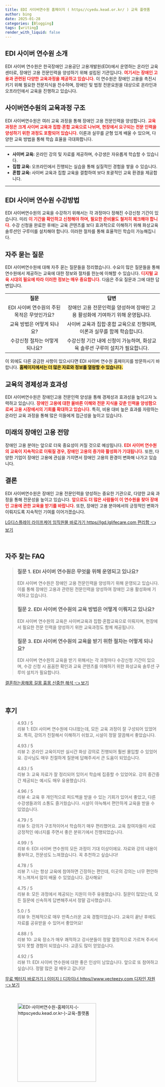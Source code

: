 ```yaml
---
title: EDI 사이버연수원 홈페이지 ( https//cyedu.kead.or.kr/ ) 교육 플랫폼
author: bing
date: 2025-01-28
categories: [Blogging]
tags: [writing]
render_with_liquid: false
---
```



<h2 id='EDI_사이버_연수원_소개'>EDI 사이버 연수원 소개</h2>

<p>EDI 사이버 연수원은 한국장애인 고용공단 고용개발원(EDI)에서 운영하는 온라인 교육센터로, 장애인 고용 전문인력을 양성하기 위해 설립된 기관입니다. <b><span style="color: #ee2323;">여기서는 장애인 고용과 관련된 다양한 교육과정을 제공하고 있습니다.</span></b> 이 연수원은 장애인 고용을 촉진시키기 위해 필요한 전문지식을 전수하며, 장애인 및 법정 전문요원을 대상으로 온라인과 오프라인에서 교육을 진행하고 있습니다.</p>

<h2 id='사이버연수원의_교육과정_구조'>사이버연수원의 교육과정 구조</h2>

<p>EDI 사이버연수원은 여러 교육 과정을 통해 장애인 고용 전문인력을 양성합니다. <b><span style="color: #ee2323;">교육 과정은 크게 사이버 교육과 집합·혼합 교육으로 나뉘며, 현장에서 요구되는 전문 인력을 양성하기 위한 과정도 포함되어 있습니다.</span></b> 이론과 실무를 균형 있게 배울 수 있으며, 다양한 교육 방법을 통해 학습 효율을 극대화합니다.</p>

<hr />

<ul>
    <li><b>사이버 교육: </b>온라인 강의 및 자료를 제공하며, 수강생은 자유롭게 학습할 수 있습니다.</li>
    <li><b>집합 교육: </b>오프라인에서 진행되는 실습을 통해 실질적인 경험을 쌓을 수 있습니다.</li>
    <li><b>혼합 교육: </b>사이버 교육과 집합 교육을 결합하여 보다 포괄적인 교육 환경을 제공합니다.</li>
</ul>

<hr />

<h2 id='EDI_사이버_연수원_수강방법'>EDI 사이버 연수원 수강방법</h2>

<p>EDI 사이버연수원의 교육을 수강하기 위해서는 각 과정마다 정해진 수강신청 기간이 있습니다. 미리 <b><span style="color: #ee2323;">이 기간을 확인하고 신청해야 하며, 필요한 준비물도 철저히 체크해야 합니다.</span></b> 수강 신청을 완료한 후에는 교육 콘텐츠를 보다 효과적으로 이해하기 위해 화상교육 솔루션인 구루미를 설치해야 합니다. 이러한 절차를 통해 효율적인 학습이 가능해집니다.</p>

<h2 id='자주_묻는_질문'>자주 묻는 질문</h2>

<p>EDI 사이버연수원에 대해 자주 묻는 질문들을 정리했습니다. 수요이 많은 질문들을 통해 연수원에서 제공하는 교육에 대한 정보와 절차를 한눈에 이해할 수 있습니다. <b><span style="color: #ee2323;">디지털 교육 시대의 필요에 따라 이러한 정보는 매우 중요합니다.</span></b> 다음은 주요 질문과 그에 대한 답변입니다.</p>

<table>
    <tr>
        <td style="text-align: center; height: 17px;"><b>질문</b></td>
        <td style="text-align: center; height: 17px;"><b>답변</b></td>
    </tr>
    <tr>
        <td style="text-align: center; height: 17px;">EDI 사이버 연수원의 주된 목적은 무엇인가요?</td>
        <td style="text-align: center; height: 17px;">장애인 고용 전문인력을 양성하여 장애인 고용 활성화에 기여하기 위해 운영됩니다.</td>
    </tr>
    <tr>
        <td style="text-align: center; height: 17px;">교육 방법은 어떻게 되나요?</td>
        <td style="text-align: center; height: 17px;">사이버 교육과 집합·혼합 교육으로 진행되며, 이론과 실무를 함께 학습합니다.</td>
    </tr>
    <tr>
        <td style="text-align: center; height: 17px;">수강신청 절차는 어떻게 되나요?</td>
        <td style="text-align: center; height: 17px;">수강신청 기간 내에 신청이 가능하며, 화상교육 솔루션 구루미 설치가 필요합니다.</td>
    </tr>
</table>

<p>이 외에도 다른 궁금한 사항이 있으시다면 EDI 사이버 연수원 홈페이지를 방문하시기 바랍니다. <b><span style="background-color: #ffe066;">홈페이지에서는 더 많은 자료와 정보를 열람할 수 있습니다.</span></b></p>

<h2 id='교육의_경제성과_효과성'>교육의 경제성과 효과성</h2>

<p>EDI 사이버연수원은 장애인고용 전문인력 양성을 통해 경제성과 효과성을 높이고자 노력하고 있습니다. <b><span style="color: #ee2323;">장애인 고용에 대한 올바른 이해와 전문 지식을 갖춘 인력을 양성함으로써 고용 시장에서의 기회를 확대하고 있습니다.</span></b> 특히, 비용 대비 높은 효과를 자랑하는 온라인 교육 과정을 통해 많은 이들에게 접근성을 높이고 있습니다.</p>

<h2 id='미래의_장애인_고용_전망'>미래의 장애인 고용 전망</h2>

<p>장애인 고용 분야는 앞으로 더욱 중요성이 커질 것으로 예상됩니다. <b><span style="color: #ee2323;">EDI 사이버 연수원의 교육이 지속적으로 이뤄질 경우, 장애인 고용의 증가와 활성화가 기대됩니다.</span></b> 또한, 다양한 기업이 장애인 고용에 관심을 가지면서 장애인 고용의 환경이 변화해 나가고 있습니다.</p>

<h2 id='결론'>결론</h2>

<p>EDI 사이버연수원은 장애인 고용 전문인력을 양성하는 중요한 기관으로, 다양한 교육 과정을 통해 전문성을 높이고 있습니다. <b><span style="color: #ee2323;">앞으로도 더 많은 사람들이 이 연수원을 찾아 장애인 고용에 관한 교육을 받기를 바랍니다.</span></b> 또한, 장애인 고용 분야에서의 긍정적인 변화가 이뤄지도록 지속적인 기여를 이어가겠습니다.</p>


<p><a class="click-button" title="LG디스플레이 라이프케어 임직원몰 바로가기 https//lgd.lglifecare.com 편리함" href="https://blackassets.github.io/posts/LG%EB%94%94%EC%8A%A4%ED%94%8C%EB%A0%88%EC%9D%B4-%EB%9D%BC%EC%9D%B4%ED%94%84%EC%BC%80%EC%96%B4-%EC%9E%84%EC%A7%81%EC%9B%90%EB%AA%B0-%EB%B0%94%EB%A1%9C%EA%B0%80%EA%B8%B0-httpslgd.lglifecare.com-%ED%8E%B8%EB%A6%AC%ED%95%A8/" rel="dofollow">LG디스플레이 라이프케어 임직원몰 바로가기 https//lgd.lglifecare.com 편리함 👈 보기</a></p><br>
<h2 id='자주_찾는_FAQ'>자주 찾는 FAQ</h2>
<div itemscope="" itemtype="https://schema.org/FAQPage"> 
<blockquote> 
<div itemscope="" itemprop="mainEntity" itemtype="https://schema.org/Question"> 
<h3 itemprop="name">질문 1. EDI 사이버 연수원은 무엇을 위해 운영되고 있나요?</h3> 
<div itemscope="" itemprop="acceptedAnswer" itemtype="https://schema.org/Answer"> 
<span itemprop="text"> 
<p>EDI 사이버 연수원은 장애인 고용 전문인력을 양성하기 위해 운영되고 있습니다. 이를 통해 장애인 고용과 관련된 전문인력을 양성하여 장애인 고용 활성화에 기여하고 있습니다.</p> 
</span> 
</div> 
</div> 

<div itemscope="" itemprop="mainEntity" itemtype="https://schema.org/Question"> 
<h3 itemprop="name">질문 2. EDI 사이버 연수원의 교육 방법은 어떻게 이뤄지고 있나요?</h3> 
<div itemscope="" itemprop="acceptedAnswer" itemtype="https://schema.org/Answer"> 
<span itemprop="text"> 
<p>EDI 사이버 연수원의 교육은 사이버교육과 집합·혼합교육으로 이뤄지며, 현장에서 필요한 전문 인력을 양성하기 위한 교육과정도 함께 제공됩니다.</p> 
</span> 
</div> 
</div> 

<div itemscope="" itemprop="mainEntity" itemtype="https://schema.org/Question"> 
<h3 itemprop="name">질문 3. EDI 사이버 연수원의 교육을 받기 위한 절차는 어떻게 되나요?</h3> 
<div itemscope="" itemprop="acceptedAnswer" itemtype="https://schema.org/Answer"> 
<span itemprop="text"> 
<p>EDI 사이버 연수원의 교육을 받기 위해서는 각 과정마다 수강신청 기간이 있으며, 수강 신청 시 꼼꼼한 확인과 교육 콘텐츠를 이해하기 위한 화상교육 솔루션 구루미 설치가 필요합니다.</p> 
</span> 
</div> 
</div> 
</blockquote> 
</div>
<p><a class="click-button" title="결혼하는꿈해몽 길몽 흉몽 신중한 해석" href="https://blackassets.github.io/posts/%EA%B2%B0%ED%98%BC%ED%95%98%EB%8A%94%EA%BF%88%ED%95%B4%EB%AA%BD-%EA%B8%B8%EB%AA%BD-%ED%9D%89%EB%AA%BD-%EC%8B%A0%EC%A4%91%ED%95%9C-%ED%95%B4%EC%84%9D/" rel="dofollow">결혼하는꿈해몽 길몽 흉몽 신중한 해석 👈 보기</a></p><br>
<h2 id='후기'>후기</h2>
<div itemscope itemtype="https://schema.org/Product">
  <blockquote>
  <div itemprop="review" itemscope itemtype="https://schema.org/Review">
      <div itemprop="reviewRating" itemscope itemtype="https://schema.org/Rating"> <span itemprop="ratingValue">4.93</span> / <span itemprop="bestRating">5</span> </div>
      <span itemprop="reviewBody">리뷰 1: EDI 사이버 연수원에 다녀왔는데, 모든 교육 과정이 잘 구성되어 있었어요. 특히, 강의가 친절해서 이해하기 쉬웠고, 시설이 정말 깔끔해서 좋았습니다.</span>
  </div>
  <br>
  <div itemprop="review" itemscope itemtype="https://schema.org/Review">
      <div itemprop="reviewRating" itemscope itemtype="https://schema.org/Rating"> <span itemprop="ratingValue">4.93</span> / <span itemprop="bestRating">5</span> </div>
      <span itemprop="reviewBody">리뷰 2: 온라인 교육이지만 실시간 화상 강의로 진행되어 훨씬 몰입할 수 있었어요. 강사님도 매우 친절하게 질문에 답해주셔서 큰 도움이 되었습니다.</span>
  </div>
  <br>
  <div itemprop="review" itemscope itemtype="https://schema.org/Review">
      <div itemprop="reviewRating" itemscope itemtype="https://schema.org/Rating"> <span itemprop="ratingValue">4.83</span> / <span itemprop="bestRating">5</span> </div>
      <span itemprop="reviewBody">리뷰 3: 교육 자료가 잘 정리되어 있어서 학습에 집중할 수 있었어요. 강의 중간중간 제공되는 예시도 매우 유용했습니다.</span>
  </div>
  <br>
  <div itemprop="review" itemscope itemtype="https://schema.org/Review">
      <div itemprop="reviewRating" itemscope itemtype="https://schema.org/Rating"> <span itemprop="ratingValue">4.96</span> / <span itemprop="bestRating">5</span> </div>
      <span itemprop="reviewBody">리뷰 4: 교육 후 개인적으로 피드백을 받을 수 있는 기회가 있어서 좋았고, 다른 수강생들과의 소통도 즐거웠습니다. 시설이 아늑해서 편안하게 교육을 받을 수 있었습니다.</span>
  </div>
  <br>
  <div itemprop="review" itemscope itemtype="https://schema.org/Review">
      <div itemprop="reviewRating" itemscope itemtype="https://schema.org/Rating"> <span itemprop="ratingValue">4.79</span> / <span itemprop="bestRating">5</span> </div>
      <span itemprop="reviewBody">리뷰 5: 강의가 구조적이어서 학습하기 매우 편리했어요. 교육 참여자들이 서로 긍정적인 에너지를 주면서 좋은 분위기에서 진행되었습니다.</span>
  </div>
  <br>
  <div itemprop="review" itemscope itemtype="https://schema.org/Review">
      <div itemprop="reviewRating" itemscope itemtype="https://schema.org/Rating"> <span itemprop="ratingValue">4.99</span> / <span itemprop="bestRating">5</span> </div>
      <span itemprop="reviewBody">리뷰 6: EDI 사이버 연수원의 모든 과정이 기대 이상이에요. 자료와 강의 내용이 풍부하고, 전문성도 느껴졌습니다. 꼭 추천하고 싶습니다!</span>
  </div>
  <br>
  <div itemprop="review" itemscope itemtype="https://schema.org/Review">
      <div itemprop="reviewRating" itemscope itemtype="https://schema.org/Rating"> <span itemprop="ratingValue">4.78</span> / <span itemprop="bestRating">5</span> </div>
      <span itemprop="reviewBody">리뷰 7: 나는 항상 교육에 참여하면 긴장하는 편인데, 이곳의 강의는 너무 편안하게 느껴져서 많이 배울 수 있었습니다. 감사해요!</span>
  </div>
  <br>
  <div itemprop="review" itemscope itemtype="https://schema.org/Review">
      <div itemprop="reviewRating" itemscope itemtype="https://schema.org/Rating"> <span itemprop="ratingValue">4.75</span> / <span itemprop="bestRating">5</span> </div>
      <span itemprop="reviewBody">리뷰 8: 모든 과정에서 제공되는 지원이 아주 유용했습니다. 질문이 많았는데, 모든 질문에 신속하게 답변해주셔서 정말 감사했습니다.</span>
  </div>
  <br>
  <div itemprop="review" itemscope itemtype="https://schema.org/Review">
      <div itemprop="reviewRating" itemscope itemtype="https://schema.org/Rating"> <span itemprop="ratingValue">5.0</span> / <span itemprop="bestRating">5</span> </div>
      <span itemprop="reviewBody">리뷰 9: 전체적으로 매우 만족스러운 교육 경험이었습니다. 교육이 끝난 후에도 자료를 공유받을 수 있어서 좋았어요!</span>
  </div>
  <br>
  <div itemprop="review" itemscope itemtype="https://schema.org/Review">
      <div itemprop="reviewRating" itemscope itemtype="https://schema.org/Rating"> <span itemprop="ratingValue">4.88</span> / <span itemprop="bestRating">5</span> </div>
      <span itemprop="reviewBody">리뷰 10: 교육 장소가 매우 쾌적하고 강사분들이 정말 열정적으로 가르쳐 주셔서 잊지 못할 경험이 되었습니다. 교훈도 많이 얻었습니다.</span>
  </div>
  <br>
  <div itemprop="review" itemscope itemtype="https://schema.org/Review">
      <div itemprop="reviewRating" itemscope itemtype="https://schema.org/Rating"> <span itemprop="ratingValue">4.92</span> / <span itemprop="bestRating">5</span> </div>
      <span itemprop="reviewBody">리뷰 11: EDI 사이버 연수원에 대한 좋은 인상이 남았습니다. 앞으로 또 참여하고 싶습니다. 정말 많은 걸 배우고 갑니다!</span>
  </div>
  </blockquote>
</div>
<p><a class="click-button" title="무료 벡터지 바로가기ㅣ이미지ㅣ디자이너 https//www.vecteezy.com 디자인 자원" href="https://blackassets.github.io/posts/%EB%AC%B4%EB%A3%8C-%EB%B2%A1%ED%84%B0%EC%A7%80-%EB%B0%94%EB%A1%9C%EA%B0%80%EA%B8%B0%E3%85%A3%EC%9D%B4%EB%AF%B8%EC%A7%80%E3%85%A3%EB%94%94%EC%9E%90%EC%9D%B4%EB%84%88-httpswww.vecteezy.com-%EB%94%94%EC%9E%90%EC%9D%B8-%EC%9E%90%EC%9B%90/" rel="dofollow">무료 벡터지 바로가기ㅣ이미지ㅣ디자이너 https//www.vecteezy.com 디자인 자원 👈 보기</a></p><br>
<figure class="image"><img src="https://blackassets.github.io/assets/img/thumbnail/EDI-사이버연수원-홈페이지-(-httpscyedu.kead.or.kr-)-교육-플랫폼.webp" alt="EDI-사이버연수원-홈페이지-(-httpscyedu.kead.or.kr-)-교육-플랫폼" width="256" height="256"></figure>